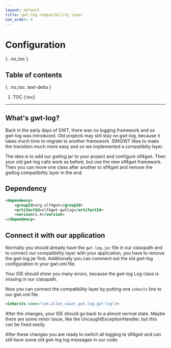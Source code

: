 ```yaml
---
layout: default
title: gwt-log compatibility layer
nav_order: 4
---
```


# Configuration
{: .no_toc }

## Table of contents
{: .no_toc .text-delta }

1. TOC
{:toc}

---

## What's gwt-log?
Back in the early days of GWT, there was no logging framework and so gwt-log was introduced.
Old projects may still stay on gwt-log, because it takes much time to migrate to another framework.
Slf4GWT likes to make the transition much more easy and so we implemented a compatibiliy layer.

The idea is to add our gwtlog jar to your project and configure slf4gwt. Then your old gwt-log calls work
as before, but use the new slf4gwt framework. Then you can move one class after another to slf4gwt and
remove the gwtlog compatibility layer in the end. 

## Dependency

```xml
<dependency>
    <groupId>org.slf4gwt</groupId>
    <artifactId>slf4gwt-gwtlog</artifactId>
    <version>1.4</version>
</dependency>
```

## Connect it with our application

Normally you should already have the `gwt-log.jar` file in our classpath and to connect our compatibility 
layer with your application, you have to remove the gwt-log jar first. Additionally you can comment out the
old gwt-log configuration in your gwt.xml file.

Your IDE should show you many errors, because the gwt-log Log class is missing in our classpath.

Now you can connect the compatibility layer by putting one `inherit` line to our gwt.xml file.

```xml
<inherits name="com.allen_sauer.gwt.log.gwt-log"/>
```

After the changes, your IDE should go back to a almost normal state. Maybe there are some minor issue, like the
UncaughtExceptionHandler, but this can be fixed easily.

After these changes you are ready to switch all logging to slf4gwt and can still have some old gwt-log log messages
in our code.